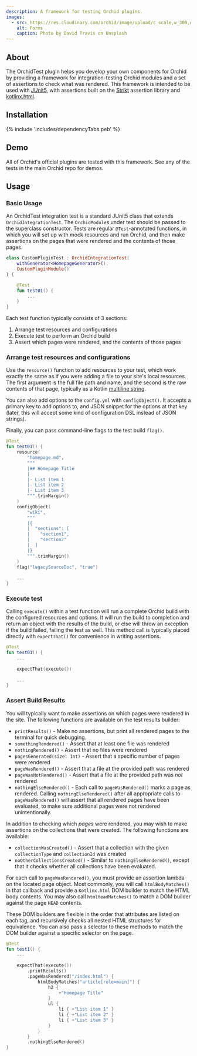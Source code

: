 ```yaml
---
description: A framework for testing Orchid plugins.
images:
  - src: https://res.cloudinary.com/orchid/image/upload/c_scale,w_300,e_blur:150/v1573330826/plugins/test.jpg
    alt: Forms
    caption: Photo by David Travis on Unsplash
---
```


## About

The OrchidTest plugin helps you develop your own components for Orchid by providing a framework for integration-testing
Orchid modules and a set of assertions to check what was rendered. This framework is intended to be used with 
[JUnit5](https://junit.org/junit5/docs/current/user-guide/), with assertions built on the [Strikt](https://strikt.io/)
assertion library and [kotlinx.html](https://github.com/Kotlin/kotlinx.html).

## Installation

{% include 'includes/dependencyTabs.peb' %}

## Demo

All of Orchid's official plugins are tested with this framework. See any of the tests in the main Orchid repo for demos.

## Usage

### Basic Usage

An OrchidTest integration test is a standard JUnit5 class that extends `OrchidIntegrationTest`. The `OrchidModule`s 
under test should be passed to the superclass constructor. Tests are regular `@Test`-annotated functions, in which you
will set up with mock resources and run Orchid, and then make assertions on the pages that were rendered and the 
contents of those pages.

```kotlin
class CustomPluginTest : OrchidIntegrationTest(
    withGenerator<HomepageGenerator>(),
    CustomPluginModule()
) {

    @Test
    fun test01() {
        ...
    }
}
```

Each test function typically consists of 3 sections:

1) Arrange test resources and configurations
2) Execute test to perform an Orchid build
3) Assert which pages were rendered, and the contents of those pages

### Arrange test resources and configurations

Use the `resource()` function to add resources to your test, which work exactly the same as if you were adding a 
file to your site's local resources. The first argument is the full file path and name, and the second is the raw 
contents of that page, typically as a Kotlin 
[multiline string](https://kotlinlang.org/docs/reference/basic-types.html#string-literals).

You can also add options to the `config.yml` with `configObject()`. It accepts a primary key to add options to, and JSON
snippet for the options at that key (later, this will accept some kind of configuration DSL instead of JSON strings).

Finally, you can pass command-line flags to the test build `flag()`.

```kotlin
@Test
fun test01() {
    resource(
        "homepage.md", 
        """
        |## Homepage Title
        |
        |- List item 1
        |- List item 2
        |- List item 3
        """.trimMargin()
    )
    configObject(
        "wiki", 
        """
        |{
        |  "sections": [
        |    "section1", 
        |    "section2"
        |  ]
        |}
        """.trimMargin()
    )
    flag("legacySourceDoc", "true")
    
    ...
}
```

### Execute test

Calling `execute()` within a test function will run a complete Orchid build with the configured resources and options. 
It will run the build to completion and return an object with the results of the build, or else will throw an exception
if the build failed, failing the test as well. This method call is typically placed directly with `expectThat()` for 
convenience in writing assertions.

```kotlin
@Test
fun test01() {
    ...
    
    expectThat(execute())
    
    ...
}
```

### Assert Build Results

You will typically want to make assertions on which pages were rendered in the site. The following functions are 
available on the test results builder:

- `printResults()` - Make no assertions, but print all rendered pages to the terminal for quick debugging.
- `somethingRendered()` - Assert that at least one file was rendered
- `nothingRendered()` - Assert that no files were rendered
- `pagesGenerated(size: Int)` - Assert that a specific number of pages were rendered
- `pageWasRendered()` - Assert that a file at the provided path was rendered
- `pageWasNotRendered()` - Assert that a file at the provided path was _not_ rendered
- `nothingElseRendered()` - Each call to `pageWasRendered()` marks a page as rendered. Calling `nothingElseRendered()` 
    after all appropriate calls to `pageWasRendered()` will assert that all rendered pages have been evaluated, to make 
    sure additional pages were not rendered unintentionally.

In addition to checking which _pages_ were rendered, you may wish to make assertions on the collections that were 
created. The following functions are available:

- `collectionWasCreated()` - Assert that a collection with the given `collectionType` and `collectionId` was created
- `noOtherCollectionsCreated()` - Similar to `nothingElseRendered()`, except that it checks whether all collections have
    been evaluated.

For each call to `pageWasRendered()`, you must provide an assertion lambda on the located page object. Most commonly, 
you will call `htmlBodyMatches()` in that callback and provide a `Kotlinx.html` DOM builder to match the HTML body
contents. You may also call `htmlHeadMatches()` to match a DOM builder against the page `HEAD` contents.

These DOM builders are flexible in the order that attributes are listed on each tag, and recursively checks all nested
HTML structures for equivalence. You can also pass a selector to these methods to match the DOM builder against a 
specific selector on the page.

```kotlin
@Test
fun test1() {
    ...
    
    expectThat(execute())
        .printResults()
        .pageWasRendered("/index.html") {
            htmlBodyMatches("article[role=main]") {
                h2 {
                    +"Homepage Title"
                }
                ul {
                    li { +"List item 1" }
                    li { +"List item 2" }
                    li { +"List item 3" }
                }
            }
        }
        .nothingElseRendered()
}
```
